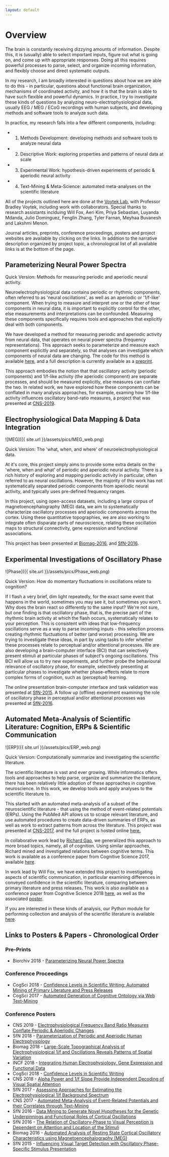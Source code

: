 ```yaml
---
layout: default
---
```


# Overview

The brain is constantly receiving dizzying amounts of information. Despite this, it is (usually) able to select important inputs, figure out what is going on, and come up with appropriate responses. Doing all this requires powerful processes to parse, select, and organize incoming information, and flexibly choose and direct systematic outputs.

In my research, I am broadly interested in questions about how we are able to do this - in particular, questions about functional brain organization, mechanisms of coordinated activity, and how it is that the brain is able to have such flexible and powerful dynamics. In practice, I try to investigate these kinds of questions by analyzing neuro-electrophysiological data, usually EEG / MEG / ECoG recordings with human subjects, and developing methods and software tools to analyze such data.

In practice, my research falls into a few different components, including:
- 1) Methods Development: developing methods and software tools to analyze neural data
- 2) Descriptive Work: exploring properties and patterns of neural data at scale
- 3) Experimental Work: hypothesis-driven experiments of periodic & aperiodic neural activity
- 4) Text-Mining & Meta-Science: automated meta-analyses on the scientific literature

All of the projects outlined here are done at the [Voytek Lab](http://voyteklab.com), with Professor Bradley Voytek, including work with collaborators. Special thanks to research assistants inclduing Will Fox, Aeri Kim, Priya Sebastian, Luyanda Mdanda, Julio Dominguez, Fenglin Zhang, Tyler Farnan, Meyhaa Buvanesh and Lakshmi Menon.

Journal articles, preprints, conference proceedings, posters and project websites are available by clicking on the links. In addition to the narrative description organized by project topic, a chronological list of all available links is at the bottom of the page.

## Parameterizing Neural Power Spectra

Quick Version: Methods for measuring periodic and aperiodic neural activity.

Neuroelectrophysiological data contains periodic or rhythmic components, often referred to as 'neural oscillations', as well as an aperiodic or '1/f-like' component. When trying to measure and interpret one or the other of tese components in neural data, it is important to explicitly control for the other, else measurements and interpretations can be confounded. Measuring these components specifically requires tools and approaches that explicitly deal with both components.

We have developed a method for measuring periodic and aperiodic activity from neural data, that operates on neural power spectra (frequency representations). This approach seeks to parameterize and measure each component explicitly and separately, so that analyses can investigate which components of neural data are changing. The code for this method is available [here](https://github.com/fooof-tools/fooof), and a full description is currently available as a [preprint](https://www.biorxiv.org/content/early/2018/04/11/299859).

This approach embodies the notion that that oscillatory activity (periodic components) and 1/f-like activity (the aperiodic component) are separate processes, and should be measured explicitly, else measures can conflate the two. In related work, we have explored how these components can be conflated in many analysis approaches, for example, examing how 1/f-like activity influences oscillatory band-ratio measures, a project that was presented at [CNS-2019](https://www.dropbox.com/s/4lghj9218s4hgix/DomiguezEtal_BandRatiosPoster.pdf?dl=0).

## Electrophysiological Data Mapping & Data Integration

![MEG]({{ site.url }}/assets/pics/MEG_web.png)

Quick Version: The 'what, when, and where' of neuroelectrophysiological data.

At it's core, this project simply aims to provide some extra details on the 'where, when and what' of periodic and aperiodic  neural activity. There is a rich history of exploring and mapping periodic activity in particular, often referred to as neural oscillations. However, the majority of this work has not systematically separated periodic components from aperiodic neural activity, and typically uses pre-defined frequency ranges.

In this project, using open-access datasets, including a large corpus of magnetoencephalography (MEG) data, we aim to systematically characterize oscillatory processes and aperiodic components across the cortex. Using these quantitative topographies, we are also working to integrate often disparate parts of neuroscience, relating these oscillation maps to structural connectivity, gene expression and functional associations.

This project has been presented at [Biomag-2016](https://www.dropbox.com/s/actfrml5efszd4u/TDonoghue_MEGmapping_BIOMAG2016.pdf?dl=0), and [SfN-2016](https://www.dropbox.com/s/4sqn0pudpqycu4r/SebastianDonoghueEtal_MEGmapping_SfN2016.pdf?dl=0).

## Experimental Investigations of Oscillatory Phase

![Phase]({{ site.url }}/assets/pics/Phase_web.png)

Quick Version: How do momentary fluctuations in oscillations relate to cognition?

If I flash a very brief, dim light repeatedly, for the exact same event that happens in the world, sometimes you may see it, but sometimes you won't. Why does the brain react so differently to the same input? We're not sure, but one finding is that oscillatory phase, that is, the precise part of the rhythmic brain activity at which the flash occurs, systematically relates to your perception. This is consistent with ideas that low-frequency oscillations serve as a way to parse incoming inputs - this selection process creating rhythmic fluctuations of better (and worse) processing. We are trying to investigate these ideas, in part by using tasks to infer whether these processes relate to perceptual and/or attentional processes. We are also developing a brain-computer interface (BCI) that can selectively present stimuli at particular phases of subject's ongoing oscillations. This BCI will allow us to try new experiments, and further probe the behavioural relevance of oscillatory phase, for example, selectively presenting at particular phases to investigate whether phase-effects relate to more complex forms of cognition, such as (perceptual) learning.

The online presentation brain-computer interface and task validation was presented at [SfN-2015](https://www.dropbox.com/s/1o5whrrrukd5oy3/GougeletDonoghueEtal_RealTimePhasePresentation_SfN2015.pdf?dl=0). A follow up (offline) experiment examining the role of oscillatory phase in perceptual and/or attentional processes was presented at [SfN-2016](https://www.dropbox.com/s/gvcsj2l2dzw3ler/TDonoghue_PhaseAttention_SfN2016.pdf?dl=0).

## Automated Meta-Analysis of Scientific Literature: Cognition, ERPs & Scientific Communication

![ERP]({{ site.url }}/assets/pics/ERP_web.png)

Quick Version: Computationally summarize and investigating the scientific literature.

The scientific literature is vast and ever growing. While informatics offers tools and approaches to help parse, organize and summarize the literature, there has been relatively little adoption of these approaches in cognitive neuroscience. In this work, we develop tools and apply analyses to the scientific literature to.

This started with an automated meta-analysis of a subset of the neuroscientific literature - that using the method of event-related potentials (ERPs). Using the PubMed API allows us to scrape relevant literature, and use automated procedures to create data-driven summaries of ERPs, as well as work to extract patterns from across the literature. This project was presented at [CNS-2017](https://www.dropbox.com/s/sgnz7ecd3qp6tb7/TDonoghue_ERPSCANR_CNS2017.pdf?dl=0), and the full project is hosted online [here.](tomdonoghue.github.io/ERP_SCANR)

In collaborative work lead by [Richard Gao](http://www.rdgao.com), we generalized this approach to more broad topics, namely, all of cognition. Using similar approaches, Richard mined and investigated relations between cognitive terms. This work is available as a conference paper from Cognitive Science 2017, available [here](https://mindmodeling.org/cogsci2017/papers/0395/paper0395.pdf).

In work lead by Will Fox, we have extended this project to investigating aspects of scientific communication, in particular examining differences in conveyed confidence in the scientific literature, comparing between primary literature and press releases. This work is also available as a conference paper from Cognitive Science 2018 [here](http://mindmodeling.org/cogsci2018/papers/0323/index.html), as well as the associated [poster](https://www.dropbox.com/s/i41jllv5ojf9qno/Fox%26Donoghue_ConfidenceScanner_CogSciPoster.pdf?dl=0).

If you are interested in these kinds of analysis, our Python module for performing collection and analysis of the scientific literature is available [here](https://github.com/lisc-tools/lisc).

## Links to Posters & Papers - Chronological Order

### Pre-Prints

- Biorchiv 2018 - [Parameterizing Neural Power Spectra](https://www.biorxiv.org/content/early/2018/04/11/299859)

### Conference Proceedings

- CogSci 2018 - [Confidence Levels in Scientific Writing: Automated Mining of Primary Literature and Press Releases](http://mindmodeling.org/cogsci2018/papers/0323/index.html)
- CogSci 2017 - [Automated Generation of Cognitive Ontology via Web Text-Mining](https://mindmodeling.org/cogsci2017/papers/0395/paper0395.pdf)

### Conference Posters

- CNS 2019 - [Electrophysiological Frequency Band Ratio Measures Conflate Periodic & Aperiodic Changes](https://www.dropbox.com/s/4lghj9218s4hgix/DomiguezEtal_BandRatiosPoster.pdf?dl=0)
- SfN 2018 - [Parameterization of Periodic and Aperiodic Human Electrophysiology](https://www.dropbox.com/s/alwwb6ahb1wjank/MdandaEtal-SfN2018.pdf?dl=0)
- Biomag 2018 - [Large-Scale Topographical Analysis of Electrophysiological 1/f and Oscillations Reveals Patterns of Spatial Variation](https://www.dropbox.com/s/k5koyibwuaclx5k/DonoghueEtal-Biomag2018.pdf?dl=0)
- INCF 2018 - [Integrating Human Electrophysiology, Gene Expression and Functional Data](https://www.dropbox.com/s/al0bggj4mgqffat/DonoghueEtal-Neuroinformatics2018.pdf?dl=0)
- CogSci 2018 - [Confidence Levels in Scientific Writing](https://www.dropbox.com/s/i41jllv5ojf9qno/Fox%26Donoghue_ConfidenceScanner_CogSciPoster.pdf?dl=0)
- CNS 2018 - [Alpha Power and 1/f Slope Provide Independent Decoding of Visual Spatial Attention](https://www.dropbox.com/s/72y86jege2lx0sf/Donoghue&Voytek_CNS2018_EEGDecoding.pdf?dl=0)
- SfN 2017 - [Assessing Approaches for Estimating the Electrophysiological 1/f Background Spectrum](https://www.dropbox.com/s/d5zxqdw55my79dx/DonoghueT_SfN2017.pdf?dl=0)
- CNS 2017 - [Automated Meta-Analysis of Event-Related Potentials and their Correlates through Text-Mining](https://www.dropbox.com/s/sgnz7ecd3qp6tb7/TDonoghue_ERPSCANR_CNS2017.pdf?dl=0)
- SfN 2016 - [Data Mining to Generate Novel Hypotheses for the Genetic Underpinnings and Functional Roles of Cortical Oscillations](https://www.dropbox.com/s/4sqn0pudpqycu4r/SebastianDonoghueEtal_MEGmapping_SfN2016.pdf?dl=0)
- SfN 2016 - [The Relation of Oscillatory-Phase to Visual Perception is Dependent on Attention and Location of the Stimuli](https://www.dropbox.com/s/gvcsj2l2dzw3ler/TDonoghue_PhaseAttention_SfN2016.pdf?dl=0)
- Biomag 2016 - [Automated Analysis of Resting State Cortical Oscillatory Characteristics using Magnetoencephalography (MEG)](https://www.dropbox.com/s/actfrml5efszd4u/TDonoghue_MEGmapping_BIOMAG2016.pdf?dl=0)
- SfN 2015 - [Influencing Visual Target Detection with Oscillatory Phase-Specific Stimulus Presentation](https://www.dropbox.com/s/1o5whrrrukd5oy3/GougeletDonoghueEtal_RealTimePhasePresentation_SfN2015.pdf?dl=0)
